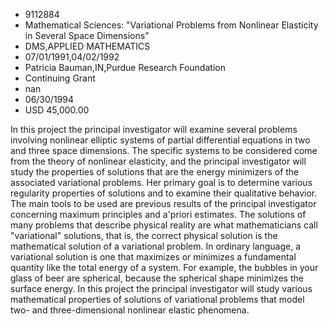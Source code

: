 
* 9112884
* Mathematical Sciences: "Variational Problems from Nonlinear Elasticity in Several Space Dimensions"
* DMS,APPLIED MATHEMATICS
* 07/01/1991,04/02/1992
* Patricia Bauman,IN,Purdue Research Foundation
* Continuing Grant
* nan
* 06/30/1994
* USD 45,000.00

In this project the principal investigator will examine several problems
involving nonlinear elliptic systems of partial differential equations in two
and three space dimensions. The specific systems to be considered come from the
theory of nonlinear elasticity, and the principal investigator will study the
properties of solutions that are the energy minimizers of the associated
variational problems. Her primary goal is to determine various regularity
properties of solutions and to examine their qualitative behavior. The main
tools to be used are previous results of the principal investigator concerning
maximum principles and a'priori estimates. The solutions of many problems that
describe physical reality are what mathematicians call "variational" solutions,
that is, the correct physical solution is the mathematical solution of a
variational problem. In ordinary language, a variational solution is one that
maximizes or minimizes a fundamental quantity like the total energy of a system.
For example, the bubbles in your glass of beer are spherical, because the
spherical shape minimizes the surface energy. In this project the principal
investigator will study various mathematical properties of solutions of
variational problems that model two- and three-dimensional nonlinear elastic
phenomena.
